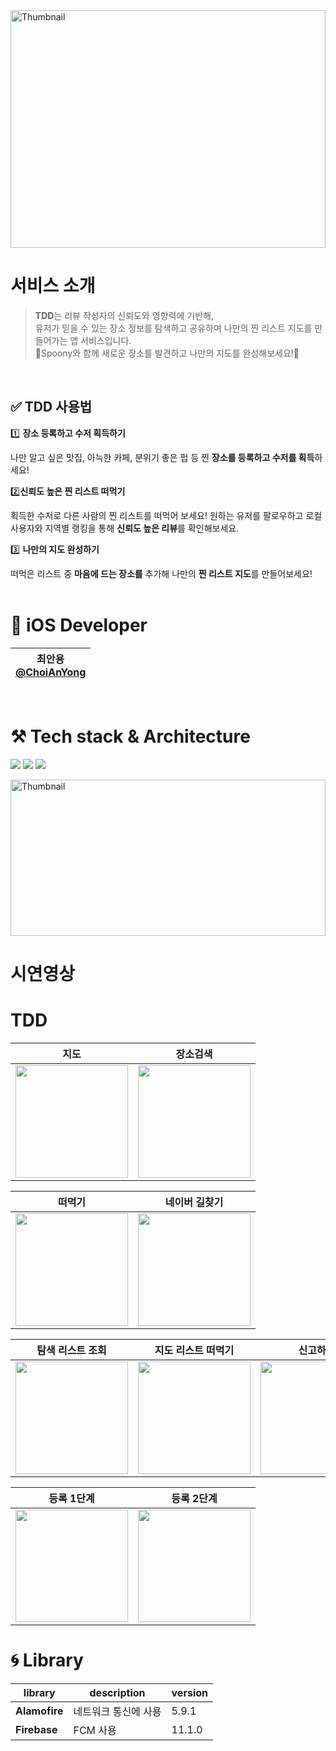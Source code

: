 <img src="https://github.com/user-attachments/assets/056a63f2-b755-4255-92c9-c96cc19a5a13" width="100%" height="380" alt="Thumbnail" />

# 서비스 소개

>**TDD**는 리뷰 작성자의 신뢰도와 영향력에 기반해, <br>
>유저가 믿을 수 있는 장소 정보를 탐색하고 공유하며
>나만의 찐 리스트 지도를 만들어가는 앱 서비스입니다. <br>
>🌟Spoony와 함께 새로운 장소를 발견하고 나만의 지도를 완성해보세요!🌟


<br>

## ✅ **TDD 사용법**

1️⃣ **장소 등록하고 수저 획득하기**

나만 알고 싶은 맛집, 아늑한 카페, 분위기 좋은 펍 등 찐 **장소를 등록하고 수저를 획득**하세요!

2️⃣**신뢰도 높은 찐 리스트 떠먹기**

획득한 수저로 다른 사람의 찐 리스트를 떠먹어 보세요! 원하는 유저를 팔로우하고 로컬 사용자와 지역별 랭킹을 통해 **신뢰도 높은 리뷰**를 확인해보세요.

3️⃣ **나만의 지도 완성하기** 

떠먹은 리스트 중 **마음에 드는 장소를** 추가해 나만의 **찐 리스트 지도**를 만들어보세요!
<br>
<br>



# **🍎 iOS Developer**

|최안용</br>[@ChoiAnYong](https://github.com/ChoiAnYong)|
|:---:|
</br>

# **⚒️** Tech stack & Architecture
<img src="https://img.shields.io/badge/SwiftUI-2C68B5?&style=flat-square&logo=Swift&logoColor=white"/> <img src="https://img.shields.io/badge/Xcode_16-147EFB?style=flat-square&logo=Xcode&logoColor=white"/> <img src="https://img.shields.io/badge/Combine-FF3E00?style=flat-square&logo=Swift&logoColor=white"/>

<img src="https://github.com/user-attachments/assets/dae6a804-80a1-42a4-b382-b30680fecb10" width="100%" height="250" alt="Thumbnail"/>

# 시연영상 
# TDD
| 지도 | 장소검색 |
|:-:|:-:|
| <img src="" width="180"/> | <img src="" width="180"/> |

| 떠먹기 | 네이버 길찾기 |
|:-:|:-:|
| <img src="" width="180"/> | <img src="" width="180"/> |

| 탐색 리스트 조회 | 지도 리스트 떠먹기 | 신고하기 |
|:-:|:-:|:-:|
| <img src="" width="180"/> | <img src="" width="180"/> | <img src="" width="180"/> | 

| 등록 1단계 | 등록 2단계 |  
|:-:|:-:|
| <img src="" width="180"/> | <img src="" width="180"/> | 

# **🌀 Library**

| library | description | version |
| --- | --- | --- |
| **Alamofire** | 네트워크 통신에 사용 | 5.9.1 |
| **Firebase** | FCM 사용 | 11.1.0 |
